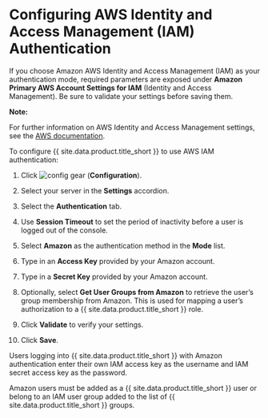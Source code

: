 # Configuring AWS Identity and Access Management (IAM) Authentication

If you choose Amazon AWS Identity and Access Management (IAM) as your
authentication mode, required parameters are exposed under **Amazon
Primary AWS Account Settings for IAM** (Identity and Access Management).
Be sure to validate your settings before saving them.

**Note:**

For further information on AWS Identity and Access Management settings,
see the [AWS
documentation](https://docs.aws.amazon.com/IAM/latest/UserGuide/introduction.html).

</div>

To configure {{ site.data.product.title_short }} to use AWS IAM authentication:

1.  Click ![config gear](../images/config-gear.png) (**Configuration**).

2.  Select your server in the **Settings** accordion.

3.  Select the **Authentication** tab.

4.  Use **Session Timeout** to set the period of inactivity before a
    user is logged out of the console.

5.  Select **Amazon** as the authentication method in the **Mode** list.

6.  Type in an **Access Key** provided by your Amazon account.

7.  Type in a **Secret Key** provided by your Amazon account.

8.  Optionally, select **Get User Groups from Amazon** to retrieve the
    user’s group membership from Amazon. This is used for mapping a
    user’s authorization to a {{ site.data.product.title_short }} role.

9.  Click **Validate** to verify your settings.

10. Click **Save**.

Users logging into {{ site.data.product.title_short }} with Amazon authentication
enter their own IAM access key as the username and IAM secret access key
as the password.

Amazon users must be added as a {{ site.data.product.title_short }} user or belong to
an IAM user group added to the list of {{ site.data.product.title_short }} groups.
